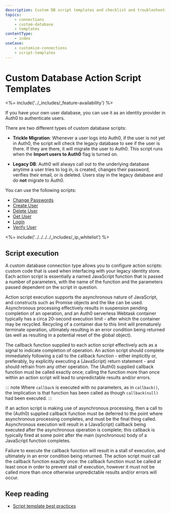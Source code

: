 ```yaml
---
description: Custom DB script templates and checklist and troubleshooting
topics:
    - connections
    - custom-database
    - templates
contentType: 
    - index
useCase:
    - customize-connections
    - script-templates
---
```

# Custom Database Action Script Templates

<%= include('../_includes/_feature-availability') %>

If you have your own user database, you can use it as an identity provider in Auth0 to authenticate users. 

There are two different types of custom database scripts:

  * **Trickle Migration**: Whenever a user logs into Auth0, if the user is not yet in Auth0, the script will check the legacy database to see if the user is there. If they are there, it will migrate the user to Auth0. This script runs when the **Import users to Auth0** flag is turned on. 

  * **Legacy DB**: Auth0 will always call out to the underlying database anytime a user tries to log in, is created, changes their password, verifies their email, or is deleted. Users stay in the legacy database and do **not** migrate to Auth0.

You can use the following scripts:

* [Change Passwords](/connections/database/custom-db/templates/change-password)
* [Create User](/connections/database/custom-db/templates/create)
* [Delete User](/connections/database/custom-db/templates/delete)
* [Get User](/connections/database/custom-db/templates/get-user)
* [Login](/connections/database/custom-db/templates/login)
* [Verify User](/connections/database/custom-db/templates/verify)

<%= include('../../../../_includes/_ip_whitelist') %>

## Script execution

A custom database connection type allows you to configure action scripts: custom code that is used when interfacing with your legacy identity store. Each action script is essentially a named JavaScript function that is passed a number of parameters, with the name of the function and the parameters passed dependent on the script in question. 

Action script execution supports the asynchronous nature of JavaScript, and constructs such as Promise objects and the like can be used. Asynchronous processing effectively results in suspension pending completion of an operation, and an Auth0 serverless Webtask container typically has a circa 20-second execution limit - after which the container may be recycled. Recycling of a container due to this limit will prematurely terminate operation, ultimately resulting in an error condition being returned (as well as resulting in a potential reset of the global object). 

The callback function supplied to each action script effectively acts as a signal to indicate completion of operation. An action script should complete immediately following a call to the callback function - either implicitly or, preferably, by explicitly executing a (JavaScript) return statement - and should refrain from any other operation. The (Auth0) supplied callback function must be called exactly once; calling the function more than once within an action script will lead to unpredictable results and/or errors.

::: note
Where `callback` is executed with no parameters, as in `callback()`, the implication is that function has been called as though `callback(null)` had been executed. 
:::

If an action script is making use of asynchronous processing, then a call to the (Auth0) supplied callback function must be deferred to the point where asynchronous processing completes, and must be the final thing called. Asynchronous execution will result in a (JavaScript) callback being executed after the asynchronous operation is complete; this callback is typically fired at some point after the main (synchronous) body of a JavaScript function completes. 

Failure to execute the callback function will result in a stall of execution, and ultimately in an error condition being returned. The action script must call the callback function exactly once: the callback function must be called at least once in order to prevent stall of execution, however it must not be called more than once otherwise unpredictable results and/or errors will occur.

## Keep reading

* [Script template best practices](/best-practices/custom-database-connections#script-template-best-practices)
